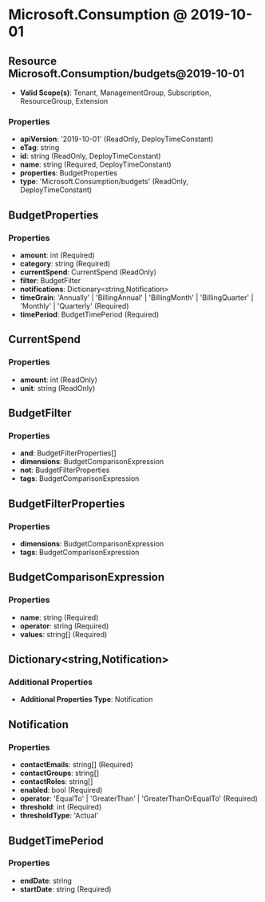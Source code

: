 # Microsoft.Consumption @ 2019-10-01

## Resource Microsoft.Consumption/budgets@2019-10-01
* **Valid Scope(s)**: Tenant, ManagementGroup, Subscription, ResourceGroup, Extension
### Properties
* **apiVersion**: '2019-10-01' (ReadOnly, DeployTimeConstant)
* **eTag**: string
* **id**: string (ReadOnly, DeployTimeConstant)
* **name**: string (Required, DeployTimeConstant)
* **properties**: BudgetProperties
* **type**: 'Microsoft.Consumption/budgets' (ReadOnly, DeployTimeConstant)

## BudgetProperties
### Properties
* **amount**: int (Required)
* **category**: string (Required)
* **currentSpend**: CurrentSpend (ReadOnly)
* **filter**: BudgetFilter
* **notifications**: Dictionary<string,Notification>
* **timeGrain**: 'Annually' | 'BillingAnnual' | 'BillingMonth' | 'BillingQuarter' | 'Monthly' | 'Quarterly' (Required)
* **timePeriod**: BudgetTimePeriod (Required)

## CurrentSpend
### Properties
* **amount**: int (ReadOnly)
* **unit**: string (ReadOnly)

## BudgetFilter
### Properties
* **and**: BudgetFilterProperties[]
* **dimensions**: BudgetComparisonExpression
* **not**: BudgetFilterProperties
* **tags**: BudgetComparisonExpression

## BudgetFilterProperties
### Properties
* **dimensions**: BudgetComparisonExpression
* **tags**: BudgetComparisonExpression

## BudgetComparisonExpression
### Properties
* **name**: string (Required)
* **operator**: string (Required)
* **values**: string[] (Required)

## Dictionary<string,Notification>
### Additional Properties
* **Additional Properties Type**: Notification

## Notification
### Properties
* **contactEmails**: string[] (Required)
* **contactGroups**: string[]
* **contactRoles**: string[]
* **enabled**: bool (Required)
* **operator**: 'EqualTo' | 'GreaterThan' | 'GreaterThanOrEqualTo' (Required)
* **threshold**: int (Required)
* **thresholdType**: 'Actual'

## BudgetTimePeriod
### Properties
* **endDate**: string
* **startDate**: string (Required)

